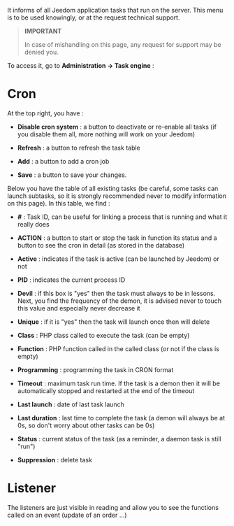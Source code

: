 It informs of all Jeedom application tasks that run on the
server. This menu is to be used knowingly, or at the
request technical support.

> **IMPORTANT**
>
> In case of mishandling on this page, any request for
> support may be denied you.

To access it, go to **Administration → Task engine**
:

# Cron

At the top right, you have :

-   **Disable cron system** : a button to deactivate or
    re-enable all tasks (if you disable them all, more
    nothing will work on your Jeedom)

-   **Refresh** : a button to refresh the task table

-   **Add** : a button to add a cron job

-   **Save** : a button to save your changes.

Below you have the table of all existing tasks
(be careful, some tasks can launch subtasks, so it is
strongly recommended never to modify information on this
page). In this table, we find :

-   **\#** : Task ID, can be useful for linking a
    process that is running and what it really does

-   **ACTION** : a button to start or stop the task in function
    its status and a button to see the cron in detail (as stored in the database)

-   **Active** : indicates if the task is active (can be launched
    by Jeedom) or not

-   **PID** : indicates the current process ID

-   **Devil** : if this box is &quot;yes&quot; then the task must always
    to be in lessons. Next, you find the frequency of the demon, it is
    advised never to touch this value and especially never
    decrease it

-   **Unique** : if it is &quot;yes&quot; then the task will launch once
    then will delete

-   **Class** : PHP class called to execute the task (can
    be empty)

-   **Function** : PHP function called in the called class (or not
    if the class is empty)

-   **Programming** : programming the task in CRON format

-   **Timeout** : maximum task run time. If the
    task is a demon then it will be automatically stopped and
    restarted at the end of the timeout

-   **Last launch** : date of last task launch

-   **Last duration** : last time to complete the task (a
    demon will always be at 0s, so don&#39;t worry about other tasks
    can be 0s)

-   **Status** : current status of the task (as a reminder, a daemon task
    is still &quot;run&quot;)

-   **Suppression** : delete task


# Listener

The listeners are just visible in reading and allow you to see the functions called on an event (update of an order ...)
